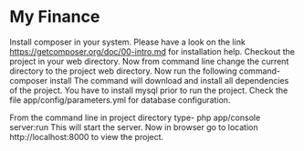 My Finance
========================

Install composer in your system. Please have a look on the link https://getcomposer.org/doc/00-intro.md
for installation help. Checkout the project in your web directory. Now from command line change the current
directory to the project web directory. Now run the following command- composer install
The command will download and install all dependencies of the project. You have to install mysql prior to run the project.
Check the file app/config/parameters.yml for database configuration.

From the command line in project directory type- php app/console server:run
This will start the server. Now in browser go to location http://localhost:8000 to view the project.